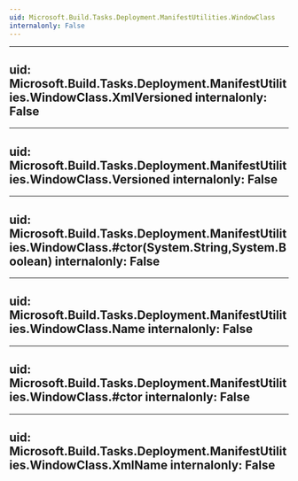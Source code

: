 ```yaml
---
uid: Microsoft.Build.Tasks.Deployment.ManifestUtilities.WindowClass
internalonly: False
---
```


---
uid: Microsoft.Build.Tasks.Deployment.ManifestUtilities.WindowClass.XmlVersioned
internalonly: False
---

---
uid: Microsoft.Build.Tasks.Deployment.ManifestUtilities.WindowClass.Versioned
internalonly: False
---

---
uid: Microsoft.Build.Tasks.Deployment.ManifestUtilities.WindowClass.#ctor(System.String,System.Boolean)
internalonly: False
---

---
uid: Microsoft.Build.Tasks.Deployment.ManifestUtilities.WindowClass.Name
internalonly: False
---

---
uid: Microsoft.Build.Tasks.Deployment.ManifestUtilities.WindowClass.#ctor
internalonly: False
---

---
uid: Microsoft.Build.Tasks.Deployment.ManifestUtilities.WindowClass.XmlName
internalonly: False
---
